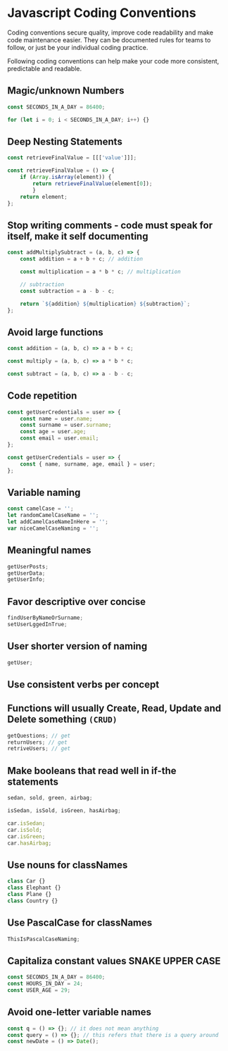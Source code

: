 
# Javascript Coding Conventions
Coding conventions secure quality, improve code readability and make code maintenance easier. They can be documented rules for teams to follow, or just be your individual coding practice.

Following coding conventions can help make your code more consistent, predictable and readable.

## Magic/unknown Numbers

```javascript
const SECONDS_IN_A_DAY = 86400;
```

```javascript
for (let i = 0; i < SECONDS_IN_A_DAY; i++) {}
```


## Deep Nesting Statements

```javascript
const retrieveFinalValue = [[['value']]];

const retrieveFinalValue = () => {
    if (Array.isArray(element)) {
        return retrieveFinalValue(element[0]);
        }
    return element;
};
```

## Stop writing comments - code must speak for itself, make it self documenting

```javascript
const addMultiplySubtract = (a, b, c) => {
    const addition = a + b + c; // addition

    const multiplication = a * b * c; // multiplication

    // subtraction
    const subtraction = a - b - c;

    return `${addition} ${multiplication} ${subtraction}`;
};
```

## Avoid large functions
```javascript
const addition = (a, b, c) => a + b + c;
```
```javascript
const multiply = (a, b, c) => a * b * c;
```
```javascript
const subtract = (a, b, c) => a - b - c;
```

## Code repetition

```javascript
const getUserCredentials = user => {
    const name = user.name;
    const surname = user.surname;
    const age = user.age;
    const email = user.email;
};
```
```javascript
const getUserCredentials = user => {
    const { name, surname, age, email } = user;
};
```

## Variable naming

```javascript
const camelCase = '';
let randomCamelCaseName = '';
let addCamelCaseNameInHere = '';
var niceCamelCaseNaming = '';
```

## Meaningful names

```javascript
getUserPosts;
getUserData;
getUserInfo;
```

## Favor descriptive over concise

```javascript
findUserByNameOrSurname;
setUserLggedInTrue;
```

## User shorter version of naming

```javascript
getUser;
```

## Use consistent verbs per concept

## Functions will usually Create, Read, Update and Delete something `(CRUD)`

```javascript
getQuestions; // get
returnUsers; // get
retriveUsers; // get
```

## Make booleans that read well in if-the statements

```javascript
sedan, sold, green, airbag;
```

```javascript
isSedan, isSold, isGreen, hasAirbag;
```

```javascript
car.isSedan;
car.isSold;
car.isGreen;
car.hasAirbag;
```

## Use nouns for classNames

```javascript
class Car {}
class Elephant {}
class Plane {}
class Country {}
```

## Use PascalCase for classNames

```javascript
ThisIsPascalCaseNaming;
```

## Capitaliza constant values SNAKE UPPER CASE

```javascript
const SECONDS_IN_A_DAY = 86400;
const HOURS_IN_DAY = 24;
const USER_AGE = 29;
```

## Avoid one-letter variable names

```javascript
const q = () => {}; // it does not mean anything
const query = () => {}; // this refers that there is a query around
const newDate = () => Date();
```
